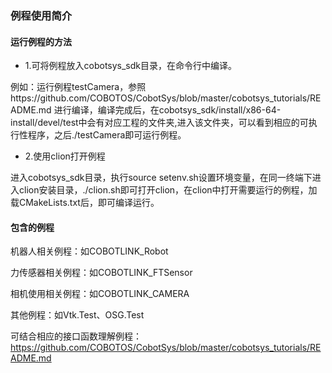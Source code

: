 ### 例程使用简介

#### 运行例程的方法
- 1.可将例程放入cobotsys_sdk目录，在命令行中编译。

例如：运行例程testCamera，参照https://github.com/COBOTOS/CobotSys/blob/master/cobotsys_tutorials/README.md 进行编译，编译完成后，在cobotsys_sdk/install/x86-64-install/devel/test中会有对应工程的文件夹,进入该文件夹，可以看到相应的可执行性程序，之后./testCamera即可运行例程。

- 2.使用clion打开例程

进入cobotsys_sdk目录，执行source setenv.sh设置环境变量，在同一终端下进入clion安装目录，./clion.sh即可打开clion，在clion中打开需要运行的例程，加载CMakeLists.txt后，即可编译运行。

#### 包含的例程
机器人相关例程：如COBOTLINK_Robot

力传感器相关例程：如COBOTLINK_FTSensor

相机使用相关例程：如COBOTLINK_CAMERA

其他例程：如Vtk.Test、OSG.Test

可结合相应的接口函数理解例程：https://github.com/COBOTOS/CobotSys/blob/master/cobotsys_tutorials/README.md

